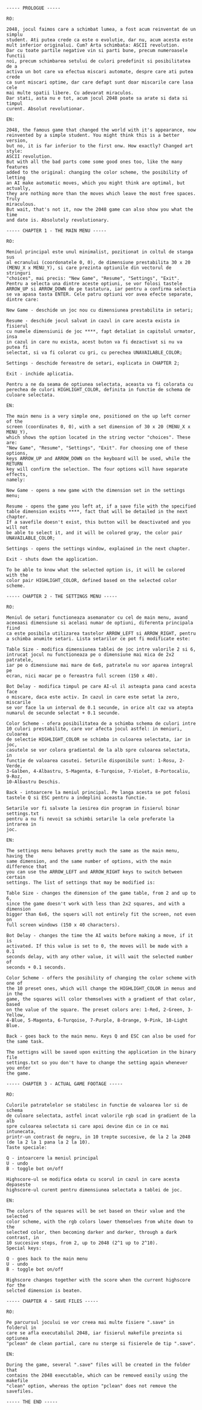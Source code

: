     ----- PROLOGUE -----

    RO:

    2048, jocul faimos care a schimbat lumea, a fost acum reinventat de un simplu
    student. Ati putea crede ca este o evolutie, dar nu, acum acesta este 
    mult inferior originalui. Cum? Arta schimbata: ASCII revolution.
    Dar cu toate partile negative vin si parti bune, precum numeroasele functii
    noi, precum schimbarea setului de culori predefinit si posibilitatea de a
    activa un bot care va efectua miscari automate, despre care ati putea crede
    ca sunt miscari optime, dar care defapt sunt doar miscarile care lasa cele
    mai multe spatii libere. Cu adevarat miraculos.
    Dar stati, asta nu e tot, acum jocul 2048 poate sa arate si data si timpul
    curent. Absolut revolutionar.

    EN:

    2048, the famous game that changed the world with it's appearance, now
    reinvented by a simple student. You might think this is a better version,
    but no, it is far inferior to the first onw. How exactly? Changed art style:
    ASCII revolution.
    But with all the bad parts come some good ones too, like the many features
    added to the original: changing the color scheme, the posibility of letting
    an AI make automatic moves, which you might think are optimal, but actually,
    they are nothing more than the moves which leave the most free spaces. Truly
    miraculous.
    But wait, that's not it, now the 2048 game can also show you what the time
    and date is. Absolutely revolutionary.

    ----- CHAPTER 1 - THE MAIN MENU -----

    RO:

    Meniul principal este unul minimalist, pozitionat in coltul de stanga sus
    al ecranului (coordonatele 0, 0), de dimensiune prestabilita 30 x 20
    (MENU_X x MENU_Y), si care prezinta optiunile din vectorul de stringuri
    "choices", mai precis: "New Game", "Resume", "Settings", "Exit".
    Pentru a selecta una dintre aceste optiuni, se vor folosi tastele
    ARROW_UP si ARROW_DOWN de pe tastatura, iar pentru a confirma selectia
    se va apasa tasta ENTER. Cele patru optiuni vor avea efecte separate,
    dintre care:

    New Game - deschide un joc nou cu dimensiunea prestabilita in setari;

    Resume - deschide jocul salvat in cazul in care acesta exista in fisierul
    cu numele dimensiunii de joc ****, fapt detaliat in capitolul urmator, insa
    in cazul in care nu exista, acest buton va fi dezactivat si nu va putea fi
    selectat, si va fi colorat cu gri, cu perechea UNAVAILABLE_COLOR;

    Settings - deschide fereastre de setari, explicata in CHAPTER 2;

    Exit - inchide aplicatia.
    
    Pentru a ne da seama de optiunea selectata, aceasta va fi colorata cu
    perechea de culori HIGHLIGHT_COLOR, definita in functie de schema de
    culoare selectata.

    EN:
    
    The main menu is a very simple one, positioned on the up left corner of the
    screen (coordinates 0, 0), with a set dimension of 30 x 20 (MENU_X x MENU_Y),
    which shows the option located in the string vector "choices". These are:
    "New Game", "Resume", "Settings", "Exit". For choosing one of these options,
    keys ARROW_UP and ARROW_DOWN on the keyboard will be used, while the RETURN
    key will confirm the selection. The four options will have separate effects,
    namely:

    New Game - opens a new game with the dimension set in the settings menu;

    Resume - opens the game you left at, if a save file with the specified
    table dimension exists ****, fact that will be detailed in the next chapter.
    If a savefile doesn't exist, this button will be deactivated and you will not
    be able to select it, and it will be colored gray, the color pair
    UNAVAILABLE_COLOR;

    Settings - opens the settings window, explained in the next chapter.

    Exit - shuts down the application.

    To be able to know what the selected option is, it will be colored with the
    color pair HIGHLIGHT_COLOR, defined based on the selected color scheme.

    ----- CHAPTER 2 - THE SETTINGS MENU -----

    RO:

    Meniul de setari functioneaza asemanator cu cel de main menu, avand
    aceeaasi dimensiune si acelasi numar de optiuni, diferenta principala fiind
    ca este posibila utilizarea tastelor ARROW_LEFT si ARROW_RIGHT, pentru
    a schimba anumite setari. Lista setarilor ce pot fi modificate este:

    Table Size - modifica dimensiunea tablei de joc intre valorile 2 si 6,
    intrucat jocul nu functioneaza pe o dimensiune mai mica de 2x2 patratele,
    iar pe o dimensiune mai mare de 6x6, patratele nu vor aparea integral pe
    ecran, nici macar pe o fereastra full screen (150 x 40).

    Bot Delay - modifica timpul pe care AI-ul il asteapta pana cand acesta face
    o miscare, daca este activ. In cazul in care este setat la zero, miscarile 
    se vor face la un interval de 0.1 secunde, in orice alt caz va atepta
    numarul de secunde selectat + 0.1 secunde.

    Color Scheme - ofera posibilitatea de a schimba schema de culori intre
    10 culori prestabilite, care vor afecta jocul astfel: in meniuri, culoarea
    de selectie HIGHLIGHT_COLOR se schimba in culoarea selectata, iar in joc,
    casutele se vor colora gradiental de la alb spre culoarea selectata, in
    functie de valoarea casutei. Seturile disponibile sunt: 1-Rosu, 2-Verde,
    3-Galben, 4-Albastru, 5-Magenta, 6-Turqoise, 7-Violet, 8-Portocaliu, 9-Roz,
    10-Albastru Deschis.

    Back - intoarcere la meniul principal. Pe langa acesta se pot folosi
    tastele Q si ESC pentru a indeplini aceasta functie.

    Setarile vor fi salvate la iesirea din program in fisierul binar settings.txt
    pentru a nu fi nevoit sa schimbi setarile la cele preferate la intrarea in
    joc.

    EN:

    The settings menu behaves pretty much the same as the main menu, having the
    same dimension, and the same number of options, with the main difference that
    you can use the ARROW_LEFT and ARROW_RIGHT keys to switch between certain
    settings. The list of settings that may be modified is:

    Table Size - changes the dimension of the game table, from 2 and up to 6,
    since the game doesn't work with less than 2x2 squares, and with a dimension
    bigger than 6x6, the squers will not entirely fit the screen, not even on
    full screen windows (150 x 40 characters).

    Bot Delay - changes the time the AI waits before making a move, if it is
    activated. If this value is set to 0, the moves will be made with a 0.1
    seconds delay, with any other value, it will wait the selected number of
    seconds + 0.1 seconds.

    Color Scheme - offers the posibility of changing the color scheme with one of
    the 10 preset ones, which will change the HIGHLIGHT_COLOR in menus and in the
    game, the squares will color themselves with a gradient of that color, based
    on the value of the square. The preset colors are: 1-Red, 2-Green, 3-Yellow,
    4-Blue, 5-Magenta, 6-Turqoise, 7-Purple, 8-Orange, 9-Pink, 10-Light Blue.

    Back - goes back to the main menu. Keys Q and ESC can also be used for
    the same task.

    The settigns will be saved upon exitting the application in the binary file
    settings.txt so you don't have to change the setting again whenever you enter
    the game.

    ----- CHAPTER 3 - ACTUAL GAME FOOTAGE -----

    RO:

    Culorile patratelelor se stabilesc in functie de valoarea lor si de schema
    de culoare selectata, astfel incat valorile rgb scad in gradient de la alb
    spre culoarea selectata si care apoi devine din ce in ce mai intunecata, 
    printr-un contrast de negru, in 10 trepte succesive, de la 2 la 2048 
    (de la 2 la 1 pana la 2 la 10).
    Taste speciale:

    Q - intoarcere la meniul principal
    U - undo
    B - toggle bot on/off

    Highscore-ul se modifica odata cu scorul in cazul in care acesta depaseste
    highscore-ul curent pentru dimensiunea selectata a tablei de joc.

    EN:

    The colors of the squares will be set based on their value and the selected
    color scheme, with the rgb colors lower themselves from white down to the
    selected color, then becoming darker and darker, through a dark contrast, in
    10 succesive steps, from 2, up to 2048 (2^1 up to 2^10).
    Special keys:

    Q - goes back to the main menu
    U - undo
    B - toggle bot on/off

    Highscore changes together with the score when the current highscore for the
    selcted dimension is beaten.

    ----- CHAPTER 4 - SAVE FILES -----

    RO:

    Pe parcursul jocului se vor creea mai multe fisiere ".save" in folderul in
    care se afla executabilul 2048, iar fisierul makefile prezinta si optiunea
    "pclean" de clean partial, care nu sterge si fisierele de tip ".save".

    EN:

    During the game, several ".save" files will be created in the folder that
    contains the 2048 executable, which can be removed easily using the makefile
    "clean" option, whereas the option "pclean" does not remove the savefiles.

    ----- THE END -----